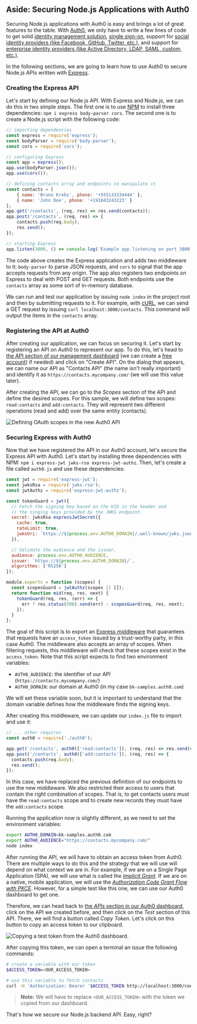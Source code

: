 ## Aside: Securing Node.js Applications with Auth0

Securing Node.js applications with Auth0 is easy and brings a lot of great features to the table. With [Auth0](https://auth0.com/), we only have to write a few lines of code to get solid [identity management solution](https://auth0.com/user-management), [single sign-on](https://auth0.com/docs/sso/single-sign-on), support for [social identity providers (like Facebook, GitHub, Twitter, etc.)](https://auth0.com/docs/identityproviders), and support for [enterprise identity providers (like Active Directory, LDAP, SAML, custom, etc.)](https://auth0.com/enterprise).

In the following sections, we are going to learn how to use Auth0 to secure Node.js APIs written with [Express](https://expressjs.com/).

### Creating the Express API

Let's start by defining our Node.js API. With Express and Node.js, we can do this in two simple steps. The first one is to use [NPM](https://www.npmjs.com/) to install three dependencies: `npm i express body-parser cors`. The second one is to create a Node.js script with the following code:

```javascript
// importing dependencies
const express = require('express');
const bodyParser = require('body-parser');
const cors = require('cors');

// configuring Express
const app = express();
app.use(bodyParser.json());
app.use(cors());

// defining contacts array and endpoints to manipulate it
const contacts = [
    { name: 'Bruno Krebs', phone: '+555133334444' },
    { name: 'John Doe', phone: '+191843243223' }
];
app.get('/contacts', (req, res) => res.send(contacts));
app.post('/contacts', (req, res) => {
    contacts.push(req.body);
    res.send();
});

// starting Express
app.listen(3000, () => console.log('Example app listening on port 3000!'));
```

The code above creates the Express application and adds two middleware to it: `body-parser` to parse JSON requests, and `cors` to signal that the app accepts requests from any origin. The app also registers two endpoints on Express to deal with POST and GET requests. Both endpoints use the `contacts` array as some sort of in-memory database.

We can run and test our application by issuing `node index` in the project root and then by submitting requests to it. For example, with [cURL](https://curl.haxx.se/), we can send a GET request by issuing `curl localhost:3000/contacts`. This command will output the items in the `contacts` array.

### Registering the API at Auth0

After creating our application, we can focus on securing it. Let's start by registering an API on Auth0 to represent our app. To do this, let's head to [the API section of our management dashboard](https://manage.auth0.com/#/apis) (we can create a <a href="https://auth0.com/signup" data-amp-replace="CLIENT_ID" data-amp-addparams="anonId=CLIENT_ID(cid-scope-cookie-fallback-name)">free account</a>) if needed) and click on "Create API". On the dialog that appears, we can name our API as "Contacts API" (the name isn't really important) and identify it as `https://contacts.mycompany.com/` (we will use this value later).

After creating the API, we can go to the _Scopes_ section of the API and define the desired scopes. For this sample, we will define two scopes: `read:contacts` and `add:contacts`. They will represent two different operations (read and add) over the same entity (contacts).

![Defining OAuth scopes in the new Auth0 API](https://cdn.auth0.com/blog/spring-boot-aside/defining-oauth-scopes.png)

### Securing Express with Auth0

Now that we have registered the API in our Auth0 account, let's secure the Express API with Auth0. Let's start by installing three dependencies with NPM: `npm i express-jwt jwks-rsa express-jwt-authz`. Then, let's create a file called `auth0.js` and use these dependencies:

```javascript
const jwt = require('express-jwt');
const jwksRsa = require('jwks-rsa');
const jwtAuthz = require('express-jwt-authz');

const tokenGuard = jwt({
  // Fetch the signing key based on the KID in the header and
  // the singing keys provided by the JWKS endpoint.
  secret: jwksRsa.expressJwtSecret({
    cache: true,
    rateLimit: true,
    jwksUri: `https://${process.env.AUTH0_DOMAIN}/.well-known/jwks.json`
  }),

  // Validate the audience and the issuer.
  audience: process.env.AUTH0_AUDIENCE,
  issuer: `https://${process.env.AUTH0_DOMAIN}/`,
  algorithms: ['RS256']
});

module.exports = function (scopes) {
  const scopesGuard = jwtAuthz(scopes || []);
  return function mid(req, res, next) {
    tokenGuard(req, res, (err) => {
      err ? res.status(500).send(err) : scopesGuard(req, res, next);
    });
  }
};
```

The goal of this script is to export an [Express middleware](http://expressjs.com/en/guide/using-middleware.html) that guarantees that requests have an `access_token` issued by a trust-worthy party, in this case Auth0. The middleware also accepts an array of scopes. When filtering requests, this middleware will check that these scopes exist in the `access_token`. Note that this script expects to find two environment variables:

- `AUTH0_AUDIENCE`: the identifier of our API (`https://contacts.mycompany.com/`)
- `AUTH0_DOMAIN`: our domain at Auth0 (in my case `bk-samples.auth0.com`)

We will set these variable soon, but it is important to understand that the domain variable defines how the middleware finds the signing keys.

After creating this middleware, we can update our `index.js` file to import and use it:

```javascript
// ... other requires
const auth0 = require('./auth0');

app.get('/contacts', auth0(['read:contacts']), (req, res) => res.send(contacts));
app.post('/contacts', auth0(['add:contacts']), (req, res) => {
  contacts.push(req.body);
  res.send();
});
```

In this case, we have replaced the previous definition of our endpoints to use the new middleware. We also restricted their access to users that contain the right combination of scopes. That is, to get contacts users must have the `read:contacts` scope and to create new records they must have the `add:contacts` scope.

Running the application now is slightly different, as we need to set the environment variables:

```bash
export AUTH0_DOMAIN=bk-samples.auth0.com
export AUTH0_AUDIENCE="https://contacts.mycompany.com/"
node index
```

After running the API, we will have to obtain an access token from Auth0. There are multiple ways to do this and the strategy that we will use will depend on what context we are in. For example, if we are on a Single Page Application (SPA), we will use what is called the [_Implicit Grant_](https://auth0.com/docs/api-auth/tutorials/implicit-grant). If we are on a native, mobile application, we will use the [_Authorization Code Grant Flow with PKCE_](https://auth0.com/docs/api-auth/tutorials/authorization-code-grant-pkce). However, for a simple test like this one, we can use our Auth0 dashboard to get one.

Therefore, we can head back to [the _APIs_ section in our Auth0 dashboard](https://manage.auth0.com/#/apis), click on the API we created before, and then click on the _Test_ section of this API. There, we will find a button called _Copy Token_. Let's click on this button to copy an access token to our clipboard.

![Copying a test token from the Auth0 dashboard.](https://cdn.auth0.com/blog/nodejs-hapijs-redis/getting-a-test-token-from-auth0-dashboard.png)

After copying this token, we can open a terminal an issue the following commands:

```bash
# create a variable with our token
$ACCESS_TOKEN=<OUR_ACCESS_TOKEN>

# use this variable to fetch contacts
curl -H 'Authorization: Bearer '$ACCESS_TOKEN http://localhost:3000/contacts/
```

> **Note:** We will have to replace `<OUR_ACCESS_TOKEN>` with the token we copied from our dashboard.

That's how we secure our Node.js backend API. Easy, right?

